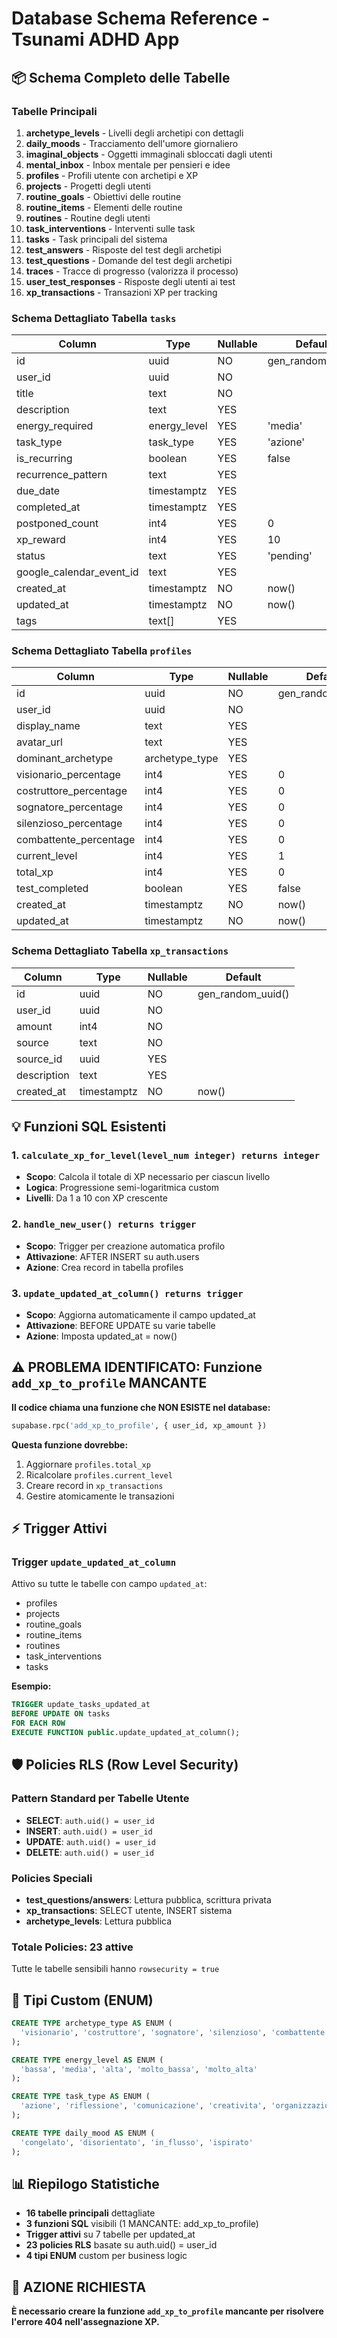 # Database Schema Reference - Tsunami ADHD App

## 📦 Schema Completo delle Tabelle

### Tabelle Principali

1. **archetype_levels** - Livelli degli archetipi con dettagli
2. **daily_moods** - Tracciamento dell'umore giornaliero
3. **imaginal_objects** - Oggetti immaginali sbloccati dagli utenti
4. **mental_inbox** - Inbox mentale per pensieri e idee
5. **profiles** - Profili utente con archetipi e XP
6. **projects** - Progetti degli utenti
7. **routine_goals** - Obiettivi delle routine
8. **routine_items** - Elementi delle routine
9. **routines** - Routine degli utenti
10. **task_interventions** - Interventi sulle task
11. **tasks** - Task principali del sistema
12. **test_answers** - Risposte del test degli archetipi
13. **test_questions** - Domande del test degli archetipi
14. **traces** - Tracce di progresso (valorizza il processo)
15. **user_test_responses** - Risposte degli utenti ai test
16. **xp_transactions** - Transazioni XP per tracking

### Schema Dettagliato Tabella `tasks`

| Column | Type | Nullable | Default |
|--------|------|----------|----------|
| id | uuid | NO | gen_random_uuid() |
| user_id | uuid | NO | |
| title | text | NO | |
| description | text | YES | |
| energy_required | energy_level | YES | 'media' |
| task_type | task_type | YES | 'azione' |
| is_recurring | boolean | YES | false |
| recurrence_pattern | text | YES | |
| due_date | timestamptz | YES | |
| completed_at | timestamptz | YES | |
| postponed_count | int4 | YES | 0 |
| xp_reward | int4 | YES | 10 |
| status | text | YES | 'pending' |
| google_calendar_event_id | text | YES | |
| created_at | timestamptz | NO | now() |
| updated_at | timestamptz | NO | now() |
| tags | text[] | YES | |

### Schema Dettagliato Tabella `profiles`

| Column | Type | Nullable | Default |
|--------|------|----------|----------|
| id | uuid | NO | gen_random_uuid() |
| user_id | uuid | NO | |
| display_name | text | YES | |
| avatar_url | text | YES | |
| dominant_archetype | archetype_type | YES | |
| visionario_percentage | int4 | YES | 0 |
| costruttore_percentage | int4 | YES | 0 |
| sognatore_percentage | int4 | YES | 0 |
| silenzioso_percentage | int4 | YES | 0 |
| combattente_percentage | int4 | YES | 0 |
| current_level | int4 | YES | 1 |
| total_xp | int4 | YES | 0 |
| test_completed | boolean | YES | false |
| created_at | timestamptz | NO | now() |
| updated_at | timestamptz | NO | now() |

### Schema Dettagliato Tabella `xp_transactions`

| Column | Type | Nullable | Default |
|--------|------|----------|----------|
| id | uuid | NO | gen_random_uuid() |
| user_id | uuid | NO | |
| amount | int4 | NO | |
| source | text | NO | |
| source_id | uuid | YES | |
| description | text | YES | |
| created_at | timestamptz | NO | now() |

## 💡 Funzioni SQL Esistenti

### 1. `calculate_xp_for_level(level_num integer) returns integer`
- **Scopo**: Calcola il totale di XP necessario per ciascun livello
- **Logica**: Progressione semi-logaritmica custom
- **Livelli**: Da 1 a 10 con XP crescente

### 2. `handle_new_user() returns trigger`
- **Scopo**: Trigger per creazione automatica profilo
- **Attivazione**: AFTER INSERT su auth.users
- **Azione**: Crea record in tabella profiles

### 3. `update_updated_at_column() returns trigger`
- **Scopo**: Aggiorna automaticamente il campo updated_at
- **Attivazione**: BEFORE UPDATE su varie tabelle
- **Azione**: Imposta updated_at = now()

## ⚠️ PROBLEMA IDENTIFICATO: Funzione `add_xp_to_profile` MANCANTE

**Il codice chiama una funzione che NON ESISTE nel database:**
```sql
supabase.rpc('add_xp_to_profile', { user_id, xp_amount })
```

**Questa funzione dovrebbe:**
1. Aggiornare `profiles.total_xp`
2. Ricalcolare `profiles.current_level`
3. Creare record in `xp_transactions`
4. Gestire atomicamente le transazioni

## ⚡ Trigger Attivi

### Trigger `update_updated_at_column`
Attivo su tutte le tabelle con campo `updated_at`:
- profiles
- projects
- routine_goals
- routine_items
- routines
- task_interventions
- tasks

**Esempio:**
```sql
TRIGGER update_tasks_updated_at 
BEFORE UPDATE ON tasks 
FOR EACH ROW 
EXECUTE FUNCTION public.update_updated_at_column();
```

## 🛡️ Policies RLS (Row Level Security)

### Pattern Standard per Tabelle Utente
- **SELECT**: `auth.uid() = user_id`
- **INSERT**: `auth.uid() = user_id`
- **UPDATE**: `auth.uid() = user_id`
- **DELETE**: `auth.uid() = user_id`

### Policies Speciali
- **test_questions/answers**: Lettura pubblica, scrittura privata
- **xp_transactions**: SELECT utente, INSERT sistema
- **archetype_levels**: Lettura pubblica

### Totale Policies: 23 attive
Tutte le tabelle sensibili hanno `rowsecurity = true`

## 🔧 Tipi Custom (ENUM)

```sql
CREATE TYPE archetype_type AS ENUM (
  'visionario', 'costruttore', 'sognatore', 'silenzioso', 'combattente'
);

CREATE TYPE energy_level AS ENUM (
  'bassa', 'media', 'alta', 'molto_bassa', 'molto_alta'
);

CREATE TYPE task_type AS ENUM (
  'azione', 'riflessione', 'comunicazione', 'creativita', 'organizzazione'
);

CREATE TYPE daily_mood AS ENUM (
  'congelato', 'disorientato', 'in_flusso', 'ispirato'
);
```

## 📊 Riepilogo Statistiche

- **16 tabelle principali** dettagliate
- **3 funzioni SQL** visibili (1 MANCANTE: add_xp_to_profile)
- **Trigger attivi** su 7 tabelle per updated_at
- **23 policies RLS** basate su auth.uid() = user_id
- **4 tipi ENUM** custom per business logic

## 🚨 AZIONE RICHIESTA

**È necessario creare la funzione `add_xp_to_profile` mancante per risolvere l'errore 404 nell'assegnazione XP.**